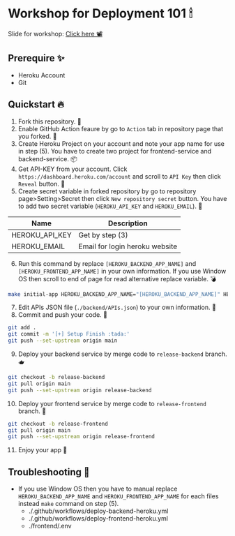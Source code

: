 # Workshop for Deployment 101 🕯

Slide for workshop: [Click here 📽](https://docs.google.com/presentation/d/1MHeoAMvZybnoHnq5ZNsvsez8UiL6MtUXBlD_Ev965cs/edit?usp=sharing)

## Prerequire ✨

-   Heroku Account
-   Git

## Quickstart 🔥

1. Fork this repository. 💾
2. Enable GitHub Action feaure by go to `Action` tab in repository page that you forked. 🍌
3. Create Heroku Project on your account and note your app name for use in step (5). You have to create two project for frontend-service and backend-service. 📦
4. Get API-KEY from your account. Click `https://dashboard.heroku.com/account` and scroll to `API Key` then click `Reveal` button. 🔑
5. Create secret variable in forked repository by go to repository page>Setting>Secret then click `New repository secret` button. You have to add two secret variable (`HEROKU_API_KEY` and `HEROKU_EMAIL`). 🎉

| Name           | Description                    |
| -------------- | ------------------------------ |
| HEROKU_API_KEY | Get by step (3)                |
| HEROKU_EMAIL   | Email for login heroku website |

6. Run this command by replace `[HEROKU_BACKEND_APP_NAME]` and `[HEROKU_FRONTEND_APP_NAME]` in your own information. If you use Window OS then scroll to end of page for read alternative replace variable. 💣

```bash
make initial-app HEROKU_BACKEND_APP_NAME="[HEROKU_BACKEND_APP_NAME]" HEROKU_FRONTEND_APP_NAME="[HEROKU_FRONTEND_APP_NAME]"
```

7. Edit APIs JSON file (`./backend/APIs.json`) to your own information. 📝
8. Commit and push your code. 💊

```bash
git add .
git commit -m '[+] Setup Finish :tada:'
git push --set-upstream origin main
```

9. Deploy your backend service by merge code to `release-backend` branch. 🫖

```bash
git checkout -b release-backend
git pull origin main
git push --set-upstream origin release-backend

```

10. Deploy your frontend service by merge code to `release-frontend` branch. 🍙

```bash
git checkout -b release-frontend
git pull origin main
git push --set-upstream origin release-frontend
```

11. Enjoy your app 🚀

## Troubleshooting 🐛

-   If you use Window OS then you have to manual replace `HEROKU_BACKEND_APP_NAME` and `HEROKU_FRONTEND_APP_NAME` for each files instead `make` command on step (5).
    -   ./.github/workflows/deploy-backend-heroku.yml
    -   ./.github/workflows/deploy-frontend-heroku.yml
    -   ./frontend/.env
